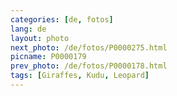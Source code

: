 ```yaml
---
categories: [de, fotos]
lang: de
layout: photo
next_photo: /de/fotos/P0000275.html
picname: P0000179
prev_photo: /de/fotos/P0000178.html
tags: [Giraffes, Kudu, Leopard]
---
```

